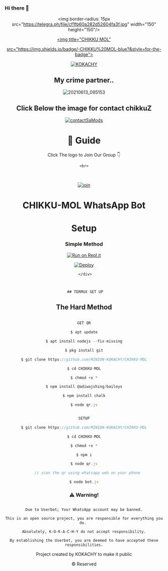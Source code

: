 ### Hi there 👋

<!--
**justinx3/justinx3** is a ✨ _special_ ✨ repository because its `README.md` (this file) appears on your GitHub profile.

Here are some ideas to get you started:

- 🔭 I’m currently working on ...
- 🌱 I’m currently learning ...
- 👯 I’m looking to collaborate on ...
- 🤔 I’m looking for help with ...
- 💬 Ask me about ...
- 📫 How to reach me: ...
- 😄 Pronouns: ...
- ⚡ Fun fact: ...
-->
<div align="center">

  <img border-radius: 15px src="https://telegra.ph/file/cf1fb60a282d52604fa3f.jpg" width="150" height="150"/>

  

  <p align="center">

    

<a href="#"><img title="CHIKKU MOL"

 src="https://img.shields.io/badge/-CHIKKU%20MOL-blue?&style=for-the-badge"></a>

 </p>

  <p align="center">

<a href="https://wa.me/+35796962296"><img title="KOKACHY" src="https://img.shields.io/badge/Kokachy-MINION-KOKACHY/CHIKKU%20MOL?color=Blue&style=for-the-badge&logo=whatsapp"></a>

 </p>

 

## My crime partner..

 

![20210613_095153](https://telegra.ph/file/a29e9d0174562db93d241.jpg) 

## Click Below the image for contact chikkuZ

  [![contactSaMods](https://telegra.ph/file/8f091b49715d3228239de.jpg)](http://api.whatsapp.com/send?phone=972522910056&text=Hi-CHIKKUZz)

  <div align="center">

 

# 📢 Guide

Click The logo to Join Our Group 👇

    <br>

<br>

  [![join](https://telegra.ph/file/13ff6d16c3ac3063c3db3.jpg)](https://chat.whatsapp.com/DV20uJPlQOT4SJd8HWUz6o)

  <div align="center">

 

# CHIKKU-MOL WhatsApp Bot 

# Setup

<div align="center">

  ### Simple Method

  

[![Run on Repl.it](https://repl.it/badge/github/quiec/whatsAlfa)](https://replit.com/@Nightbot2O/baileys-qr)

[![Deploy](https://www.herokucdn.com/deploy/button.svg)](https://heroku.com/deploy?template=https://github.com/MINION-KOKACHY/CHIKKU-MOL)

     </div>

     

     ## TERMUX SET UP

  

## The Hard Method

```js

GET QR

$ apt update

$ apt install nodejs --fix-missing

$ pkg install git

$ git clone https://github.com/MINION-KOKACHY/CHIKKU-MOL

$ cd CHIKKU-MOL

$ chmod +x *

$ npm install @adiwajshing/baileys

$ npm install chalk

$ node qr.js

```

      

```js

SETUP

$ git clone https://github.com/MINION-KOKACHY/CHIKKU-MOL

$ cd CHIKKU-MOL

$ chmod +x *

$ npm i

$ node qr.js

   // scan the qr using whatsapp web on your phone

$ node bot.js

```

### ⚠️ Warning! 

```

Due to Userbot; Your WhatsApp account may be banned.

This is an open source project, you are responsible for everything you do. 

Absolutely, K-O-K-A-C-H-Y do not accept responsibility.

By establishing the Userbot, you are deemed to have accepted these responsibilities.

```

Project created by KOKACHY to make it public

© Reserved

